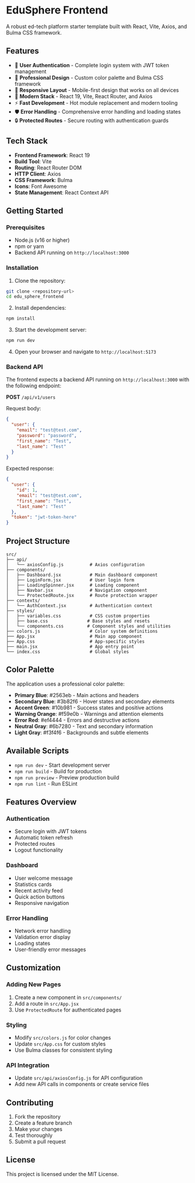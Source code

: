 # EduSphere Frontend

A robust ed-tech platform starter template built with React, Vite, Axios, and Bulma CSS framework.

## Features

- 🔐 **User Authentication** - Complete login system with JWT token management
- 🎨 **Professional Design** - Custom color palette and Bulma CSS framework
- 📱 **Responsive Layout** - Mobile-first design that works on all devices
- 🚀 **Modern Stack** - React 19, Vite, React Router, and Axios
- ⚡ **Fast Development** - Hot module replacement and modern tooling
- 🛡️ **Error Handling** - Comprehensive error handling and loading states
- 🔒 **Protected Routes** - Secure routing with authentication guards

## Tech Stack

- **Frontend Framework**: React 19
- **Build Tool**: Vite
- **Routing**: React Router DOM
- **HTTP Client**: Axios
- **CSS Framework**: Bulma
- **Icons**: Font Awesome
- **State Management**: React Context API

## Getting Started

### Prerequisites

- Node.js (v16 or higher)
- npm or yarn
- Backend API running on `http://localhost:3000`

### Installation

1. Clone the repository:
```bash
git clone <repository-url>
cd edu_sphere_frontend
```

2. Install dependencies:
```bash
npm install
```

3. Start the development server:
```bash
npm run dev
```

4. Open your browser and navigate to `http://localhost:5173`

### Backend API

The frontend expects a backend API running on `http://localhost:3000` with the following endpoint:

**POST** `/api/v1/users`

Request body:
```json
{
  "user": {
    "email": "test@test.com",
    "password": "password",
    "first_name": "Test",
    "last_name": "Test"
  }
}
```

Expected response:
```json
{
  "user": {
    "id": 1,
    "email": "test@test.com",
    "first_name": "Test",
    "last_name": "Test"
  },
  "token": "jwt-token-here"
}
```

## Project Structure

```
src/
├── api/
│   └── axiosConfig.js          # Axios configuration
├── components/
│   ├── Dashboard.jsx           # Main dashboard component
│   ├── LoginForm.jsx           # User login form
│   ├── LoadingSpinner.jsx      # Loading component
│   ├── Navbar.jsx              # Navigation component
│   └── ProtectedRoute.jsx      # Route protection wrapper
├── contexts/
│   └── AuthContext.jsx         # Authentication context
├── styles/
│   ├── variables.css           # CSS custom properties
│   ├── base.css               # Base styles and resets
│   └── components.css         # Component styles and utilities
├── colors.js                   # Color system definitions
├── App.jsx                     # Main app component
├── App.css                     # App-specific styles
├── main.jsx                    # App entry point
└── index.css                   # Global styles
```

## Color Palette

The application uses a professional color palette:

- **Primary Blue**: #2563eb - Main actions and headers
- **Secondary Blue**: #3b82f6 - Hover states and secondary elements
- **Accent Green**: #10b981 - Success states and positive actions
- **Warning Orange**: #f59e0b - Warnings and attention elements
- **Error Red**: #ef4444 - Errors and destructive actions
- **Neutral Gray**: #6b7280 - Text and secondary information
- **Light Gray**: #f3f4f6 - Backgrounds and subtle elements

## Available Scripts

- `npm run dev` - Start development server
- `npm run build` - Build for production
- `npm run preview` - Preview production build
- `npm run lint` - Run ESLint

## Features Overview

### Authentication
- Secure login with JWT tokens
- Automatic token refresh
- Protected routes
- Logout functionality

### Dashboard
- User welcome message
- Statistics cards
- Recent activity feed
- Quick action buttons
- Responsive navigation

### Error Handling
- Network error handling
- Validation error display
- Loading states
- User-friendly error messages

## Customization

### Adding New Pages
1. Create a new component in `src/components/`
2. Add a route in `src/App.jsx`
3. Use `ProtectedRoute` for authenticated pages

### Styling
- Modify `src/colors.js` for color changes
- Update `src/App.css` for custom styles
- Use Bulma classes for consistent styling

### API Integration
- Update `src/api/axiosConfig.js` for API configuration
- Add new API calls in components or create service files

## Contributing

1. Fork the repository
2. Create a feature branch
3. Make your changes
4. Test thoroughly
5. Submit a pull request

## License

This project is licensed under the MIT License.